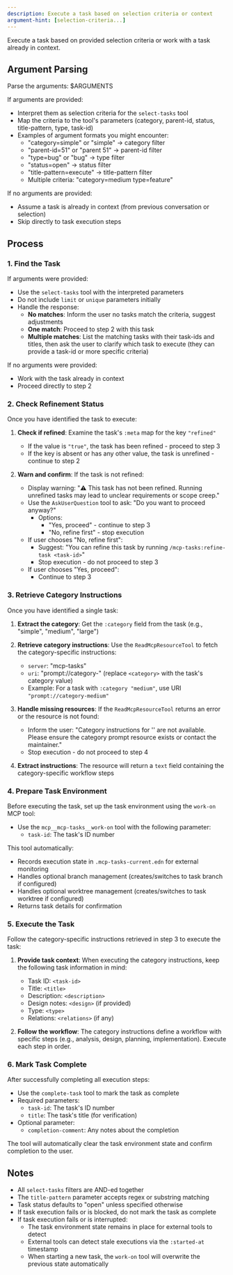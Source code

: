 ```yaml
---
description: Execute a task based on selection criteria or context
argument-hint: [selection-criteria...]
---
```


Execute a task based on provided selection criteria or work with a task
already in context.

## Argument Parsing

Parse the arguments: $ARGUMENTS

If arguments are provided:
- Interpret them as selection criteria for the `select-tasks` tool
- Map the criteria to the tool's parameters (category, parent-id,
  status, title-pattern, type, task-id)
- Examples of argument formats you might encounter:
  - "category=simple" or "simple" → category filter
  - "parent-id=51" or "parent 51" → parent-id filter
  - "type=bug" or "bug" → type filter
  - "status=open" → status filter
  - "title-pattern=execute" → title-pattern filter
  - Multiple criteria: "category=medium type=feature"

If no arguments are provided:
- Assume a task is already in context (from previous conversation or selection)
- Skip directly to task execution steps

## Process

### 1. Find the Task

If arguments were provided:
- Use the `select-tasks` tool with the interpreted parameters
- Do not include `limit` or `unique` parameters initially
- Handle the response:
  - **No matches**: Inform the user no tasks match the criteria, suggest
    adjustments
  - **One match**: Proceed to step 2 with this task
  - **Multiple matches**: List the matching tasks with their task-ids
    and titles, then ask the user to clarify which task to execute (they
    can provide a task-id or more specific criteria)

If no arguments were provided:
- Work with the task already in context
- Proceed directly to step 2

### 2. Check Refinement Status

Once you have identified the task to execute:

1. **Check if refined**: Examine the task's `:meta` map for the key `"refined"`
   - If the value is `"true"`, the task has been refined - proceed to step 3
   - If the key is absent or has any other value, the task is unrefined - continue to step 2

2. **Warn and confirm**: If the task is not refined:
   - Display warning: "⚠️  This task has not been refined. Running unrefined tasks may lead to unclear requirements or scope creep."
   - Use the `AskUserQuestion` tool to ask: "Do you want to proceed anyway?"
     - Options:
       - "Yes, proceed" - continue to step 3
       - "No, refine first" - stop execution
   - If user chooses "No, refine first":
     - Suggest: "You can refine this task by running `/mcp-tasks:refine-task <task-id>`"
     - Stop execution - do not proceed to step 3
   - If user chooses "Yes, proceed":
     - Continue to step 3

### 3. Retrieve Category Instructions

Once you have identified a single task:

1. **Extract the category**: Get the `:category` field from the task
   (e.g., "simple", "medium", "large")

2. **Retrieve category instructions**: Use the `ReadMcpResourceTool` to
   fetch the category-specific instructions:
   - `server`: "mcp-tasks"
   - `uri`: "prompt://category-<category>" (replace `<category>` with
     the task's category value)
   - Example: For a task with `:category "medium"`, use URI
     `"prompt://category-medium"`

3. **Handle missing resources**: If the `ReadMcpResourceTool` returns an
   error or the resource is not found:
   - Inform the user: "Category instructions for '<category>' are not
     available. Please ensure the category prompt resource exists or
     contact the maintainer."
   - Stop execution - do not proceed to step 4

4. **Extract instructions**: The resource will return a `text` field
   containing the category-specific workflow steps

### 4. Prepare Task Environment

Before executing the task, set up the task environment using the `work-on` MCP tool:
- Use the `mcp__mcp-tasks__work-on` tool with the following parameter:
  - `task-id`: The task's ID number

This tool automatically:
- Records execution state in `.mcp-tasks-current.edn` for external monitoring
- Handles optional branch management (creates/switches to task branch if configured)
- Handles optional worktree management (creates/switches to task worktree if configured)
- Returns task details for confirmation

### 5. Execute the Task

Follow the category-specific instructions retrieved in step 3 to execute
the task:

1. **Provide task context**: When executing the category instructions,
   keep the following task information in mind:
   - Task ID: `<task-id>`
   - Title: `<title>`
   - Description: `<description>`
   - Design notes: `<design>` (if provided)
   - Type: `<type>`
   - Relations: `<relations>` (if any)

2. **Follow the workflow**: The category instructions define a workflow
   with specific steps (e.g., analysis, design, planning,
   implementation). Execute each step in order.

### 6. Mark Task Complete

After successfully completing all execution steps:
- Use the `complete-task` tool to mark the task as complete
- Required parameters:
  - `task-id`: The task's ID number
  - `title`: The task's title (for verification)
- Optional parameter:
  - `completion-comment`: Any notes about the completion

The tool will automatically clear the task environment state and confirm completion to the user.

## Notes

- All `select-tasks` filters are AND-ed together
- The `title-pattern` parameter accepts regex or substring matching
- Task status defaults to "open" unless specified otherwise
- If task execution fails or is blocked, do not mark the task as complete
- If task execution fails or is interrupted:
  - The task environment state remains in place for external tools to detect
  - External tools can detect stale executions via the `:started-at` timestamp
  - When starting a new task, the `work-on` tool will overwrite the previous state automatically
